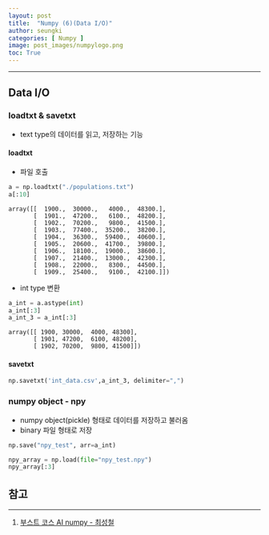```yaml
---
layout: post
title:  "Numpy (6)(Data I/O)"
author: seungki
categories: [ Numpy ]
image: post_images/numpylogo.png
toc: True
---
```

---
## Data I/O
### loadtxt & savetxt
* text type의 데이터를 읽고, 저장하는 기능

#### loadtxt

* 파일 호출

```python
a = np.loadtxt("./populations.txt")
a[:10]
```

```
array([[  1900.,  30000.,   4000.,  48300.],
       [  1901.,  47200.,   6100.,  48200.],
       [  1902.,  70200.,   9800.,  41500.],
       [  1903.,  77400.,  35200.,  38200.],
       [  1904.,  36300.,  59400.,  40600.],
       [  1905.,  20600.,  41700.,  39800.],
       [  1906.,  18100.,  19000.,  38600.],
       [  1907.,  21400.,  13000.,  42300.],
       [  1908.,  22000.,   8300.,  44500.],
       [  1909.,  25400.,   9100.,  42100.]])
```

* int type 변환

```python
a_int = a.astype(int)
a_int[:3]
a_int_3 = a_int[:3]
```

```
array([[ 1900, 30000,  4000, 48300],
       [ 1901, 47200,  6100, 48200],
       [ 1902, 70200,  9800, 41500]])
```

#### savetxt

```python
np.savetxt('int_data.csv',a_int_3, delimiter=",")
```



### numpy object - npy

* numpy object(pickle) 형태로 데이터를 저장하고 불러옴
* binary 파일 형태로 저장

```python
np.save("npy_test", arr=a_int)
```

```python
npy_array = np.load(file="npy_test.npy")
npy_array[:3]
```



## 참고

---

1. [부스트 코스 AI numpy - 최성철](https://www.boostcourse.org/onlyboostcampaitech5/lecture/1456479?isDesc=false)

